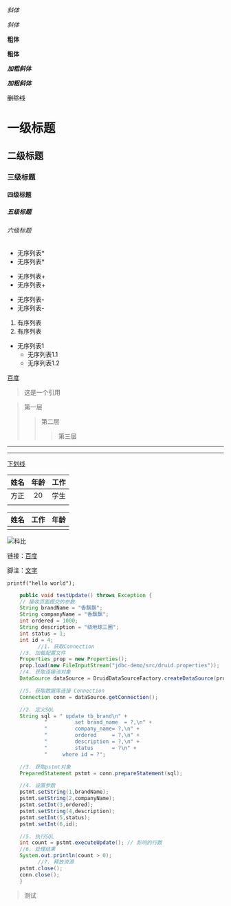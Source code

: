*斜体*

_斜体_

__粗体__

**粗体**

***加粗斜体***

___加粗斜体___

~~删除线~~



# 一级标题

## 二级标题

### 三级标题

#### 四级标题

##### 五级标题

###### 六级标题



* 无序列表*
* 无序列表*

+ 无序列表+
+ 无序列表+

- 无序列表-
- 无序列表-

1. 有序列表
2. 有序列表

 - 无序列表1
   - 无序列表1.1
   - 无序列表1.2

[百度](www.baidu.com)

> 这是一个引用



> 第一层
>
> > 第二层
> >
> > > 第三层



------------------------------

***



<u>下划线</u>



| 姓名 | 年龄 | 工作 |
| :--: | :--: | :--: |
| 方正 |  20  | 学生 |
|      |      |      |

| 姓名 | 工作 | 年龄 |
| ---- | ---- | ---- |
|      |      |      |



<img src="D:\Pictures\24.jpg" alt="科比" style="zoom:100%;" />





链接：[百度](www.baidu.com)

脚注：[文字](解释“脚注名字”)

`printf("hello world");`

```java
    public void testUpdate() throws Exception {
    // 接收页面提交的参数
    String brandName = "香飘飘";
    String companyName = "香飘飘";
    int ordered = 1000;
    String description = "绕地球三圈";
    int status = 1;
    int id = 4;
          //1. 获取Connection
    //3. 加载配置文件
    Properties prop = new Properties();
    prop.load(new FileInputStream("jdbc-demo/src/druid.properties"));
    //4. 获取连接池对象
    DataSource dataSource = DruidDataSourceFactory.createDataSource(prop);

    //5. 获取数据库连接 Connection
    Connection conn = dataSource.getConnection();

    //2. 定义SQL
    String sql = " update tb_brand\n" +
            "         set brand_name  = ?,\n" +
            "         company_name= ?,\n" +
            "         ordered     = ?,\n" +
            "         description = ?,\n" +
            "         status      = ?\n" +
            "     where id = ?";

    //3. 获取pstmt对象
    PreparedStatement pstmt = conn.prepareStatement(sql);

    //4. 设置参数
    pstmt.setString(1,brandName);
    pstmt.setString(2,companyName);
    pstmt.setInt(3,ordered);
    pstmt.setString(4,description);
    pstmt.setInt(5,status);
    pstmt.setInt(6,id);

    //5. 执行SQL
    int count = pstmt.executeUpdate(); // 影响的行数
    //6. 处理结果
    System.out.println(count > 0);
          //7. 释放资源
    pstmt.close();
    conn.close();
    }
```



>测试

